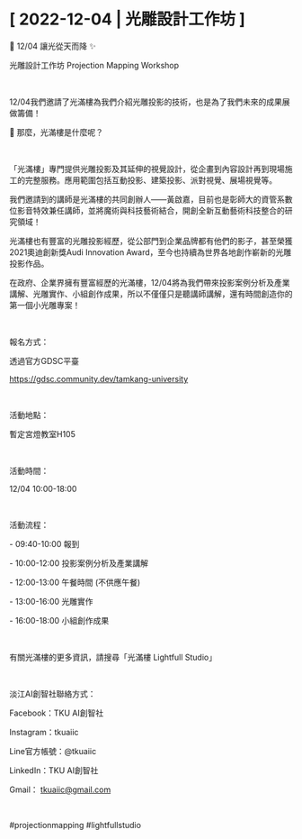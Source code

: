# [ 2022-12-04 | 光雕設計工作坊 ]

🌃 12/04 讓光從天而降 ✨

光雕設計工作坊 Projection Mapping Workshop

&nbsp;

12/04我們邀請了光滿樓為我們介紹光雕投影的技術，也是為了我們未來的成果展做籌備！

🤔 那麼，光滿樓是什麼呢？

&nbsp;

「光滿樓」專門提供光雕投影及其延伸的視覺設計，從企畫到內容設計再到現場施工的完整服務。應用範圍包括互動投影、建築投影、派對視覺、展場視覺等。

我們邀請到的講師是光滿樓的共同創辦人——黃啟嘉，目前也是彰師大的資管系數位影音特效兼任講師，並將魔術與科技藝術結合，開創全新互動藝術科技整合的研究領域！

光滿樓也有豐富的光雕投影經歷，從公部門到企業品牌都有他們的影子，甚至榮獲2021奧迪創新獎Audi Innovation Award，至今也持續為世界各地創作嶄新的光雕投影作品。

在政府、企業界擁有豐富經歷的光滿樓，12/04將為我們帶來投影案例分析及產業講解、光雕實作、小組創作成果，所以不僅僅只是聽講師講解，還有時間創造你的第一個小光雕專案！

&nbsp;

報名方式：

透過官方GDSC平臺

<https://gdsc.community.dev/tamkang-university>

&nbsp;

活動地點：

暫定宮燈教室H105

&nbsp;

活動時間：

12/04 10:00-18:00

&nbsp;

活動流程：

\- 09:40-10:00 報到

\- 10:00-12:00 投影案例分析及產業講解

\- 12:00-13:00 午餐時間 (不供應午餐)

\- 13:00-16:00 光雕實作

\- 16:00-18:00 小組創作成果

&nbsp;

有關光滿樓的更多資訊，請搜尋「光滿樓 Lightfull Studio」

&nbsp;

淡江AI創智社聯絡方式：

Facebook：TKU AI創智社

Instagram：tkuaiic

Line官方帳號：@tkuaiic

LinkedIn：TKU AI創智社

Gmail： <tkuaiic@gmail.com>

&nbsp;

\#projectionmapping #lightfullstudio
